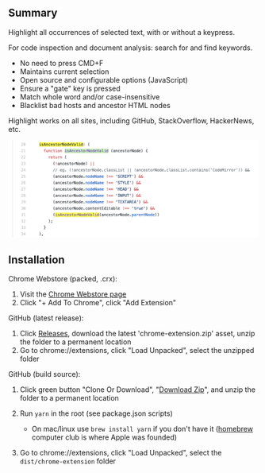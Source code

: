 Summary
--

Highlight all occurrences of selected text, with or without a keypress.

For code inspection and document analysis: search for and find keywords.

- No need to press CMD+F
- Maintains current selection
- Open source and configurable options (JavaScript)
- Ensure a "gate" key is pressed
- Match whole word and/or case-insensitive
- Blacklist bad hosts and ancestor HTML nodes

Highlight works on all sites, including GitHub, StackOverflow, HackerNews, etc.

<img src='src/images/screenshot_example.png' width='640' />

Installation
--

Chrome Webstore (packed, .crx):

1. Visit the [Chrome Webstore page](https://chrome.google.com/webstore/detail/selection-highlighter/nepmkgohgoagfgcoegjaggacodcpdibj)
2. Click "+ Add To Chrome", click "Add Extension"

GitHub (latest release):
1. Click [Releases](https://github.com/neaumusic/selection-highlighter/releases), download the latest 'chrome-extension.zip' asset, unzip the folder to a permanent location
2. Go to chrome://extensions, click "Load Unpacked", select the unzipped folder

GitHub (build source):
1. Click green button "Clone Or Download", "[Download Zip](https://github.com/neaumusic/selection-highlighter/archive/master.zip)", and unzip the folder to a permanent location
2. Run `yarn` in the root (see package.json scripts)

    - On mac/linux use `brew install yarn` if you don't have it ([homebrew](https://brew.sh/) computer club is where Apple was founded)

3. Go to chrome://extensions, click "Load Unpacked", select the `dist/chrome-extension` folder
